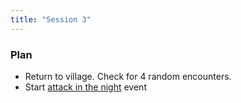 ```yaml
---
title: "Session 3"
---
```


### Plan

- Return to village. Check for 4 random encounters.
- Start [attack in the night] event

[attack in the night]: ../../chapters/chapter-aymeluma/#attack-in-the-night
